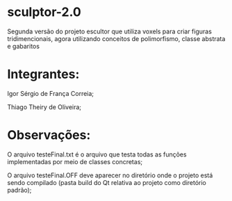 # sculptor-2.0
Segunda versão do projeto escultor que utiliza voxels para criar figuras tridimencionais, agora utilizando conceitos de polimorfismo, classe abstrata e gabaritos


# Integrantes:
Igor Sérgio de França Correia;

Thiago Theiry de Oliveira;

# Observações:

O arquivo testeFinal.txt é o arquivo que testa todas as funções implementadas por meio de classes concretas;

O arquivo testeFinal.OFF deve aparecer no diretório onde o projeto está sendo compilado (pasta build do Qt relativa ao projeto como diretório padrão);

